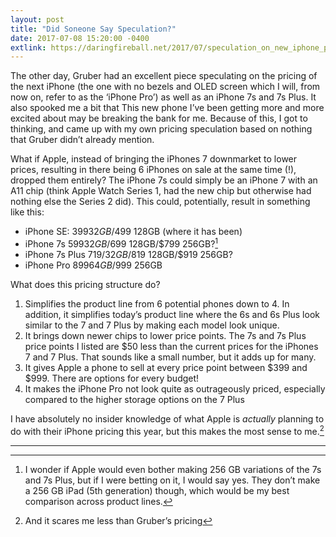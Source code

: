 ```yaml
---
layout: post
title: "Did Soneone Say Speculation?"
date: 2017-07-08 15:20:00 -0400
extlink: https://daringfireball.net/2017/07/speculation_on_new_iphone_pricing
---
```


The other day, Gruber had an excellent piece speculating on the pricing of the next iPhone (the one with no bezels and OLED screen which I will, from now on, refer to as the ‘iPhone Pro’) as well as an iPhone 7s and 7s Plus. It also spooked me a bit that This new phone I’ve been getting more and more excited about may be breaking the bank for me. Because of this, I got to thinking, and came up with my own pricing speculation based on nothing that Gruber didn’t already mention.

<!-- more -->

What if Apple, instead of bringing the iPhones 7 downmarket to lower prices, resulting in there being 6 iPhones on sale at the same time (!), dropped them entirely? The iPhone 7s could simply be an iPhone 7 with an A11 chip (think Apple Watch Series 1, had the new chip but otherwise had nothing else the Series 2 did). This could, potentially, result in something like this:

* iPhone SE: $399 32GB/$499 128GB (where it has been)
* iPhone 7s $599 32GB/$699 128GB/$799 256GB?[^1]
* iPhone 7s Plus $719/32GB/$819 128GB/$919 256GB?
* iPhone Pro $899 64GB/$999 256GB

What does this pricing structure do?
1. Simplifies the product line from 6 potential phones down to 4. In addition, it simplifies today’s product line where the 6s and 6s Plus look similar to the 7 and 7 Plus by making each model look unique.
2. It brings down newer chips to lower price points. The 7s and 7s Plus price points I listed are $50 less than the current prices for the iPhones 7 and 7 Plus. That sounds like a small number, but it adds up for many.
3. It gives Apple a phone to sell at every price point between $399 and $999. There are options for every budget!
4. It makes the iPhone Pro not look quite as outrageously priced, especially compared to the higher storage options on the 7 Plus

I have absolutely no insider knowledge of what Apple is _actually_ planning to do with their iPhone pricing this year, but this makes the most sense to me.[^2]

------------------

[^1]: I wonder if Apple would even bother making 256 GB variations of the 7s and 7s Plus, but if I were betting on it, I would say yes. They don’t make a 256 GB iPad (5th generation) though, which would be my best comparison across product lines.
[^2]: And it scares me less than Gruber’s pricing
